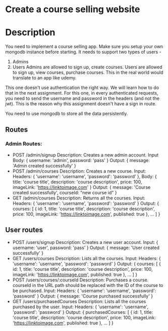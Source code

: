 # Create a course selling website

# Description

You need to implement a course selling app. Make sure you setup your own mongodb instance before starting. It needs to support two types of users -

1. Admins
2. Users
   Admins are allowed to sign up, create courses. Users are allowed to sign up, view courses, purchase courses. This in the real world would translate to an app like udemy.

This one doesn't use authentication the right way. We will learn how to do that in the next assignment. For this one, in every authenticated requests, you need to send the username and password in the headers (and not the jwt). This is the reason why this assignment doesn't have a sign in route.

You need to use mongodb to store all the data persistently.

## Routes

### Admin Routes:

- POST /admin/signup Description: Creates a new admin account. Input Body: { username: 'admin', password: 'pass' } Output: { message: 'Admin created successfully' }
- POST /admin/courses Description: Creates a new course. Input: Headers: { 'username': 'username', 'password': 'password' }, Body: { title: 'course title', description: 'course description', price: 100, imageLink: 'https://linktoimage.com' } Output: { message: 'Course created successfully', courseId: "new course id" }
- GET /admin/courses Description: Returns all the courses. Input: Headers: { 'username': 'username', 'password': 'password' } Output: { courses: [ { id: 1, title: 'course title', description: 'course description', price: 100, imageLink: 'https://linktoimage.com', published: true }, ... ] }

## User routes

- POST /users/signup Description: Creates a new user account. Input: { username: 'user', password: 'pass' } Output: { message: 'User created successfully' }
- GET /users/courses Description: Lists all the courses. Input: Headers: { 'username': 'username', 'password': 'password' } Output: { courses: [ { id: 1, title: 'course title', description: 'course description', price: 100, imageLink: 'https://linktoimage.com', published: true }, ... ] }
- POST /users/courses/:courseId Description: Purchases a course. courseId in the URL path should be replaced with the ID of the course to be purchased. Input: Headers: { 'username': 'username', 'password': 'password' } Output: { message: 'Course purchased successfully' }
- GET /users/purchasedCourses Description: Lists all the courses purchased by the user. Input: Headers: { 'username': 'username', 'password': 'password' } Output: { purchasedCourses: [ { id: 1, title: 'course title', description: 'course description', price: 100, imageLink: 'https://linktoimage.com', published: true }, ... ] }
